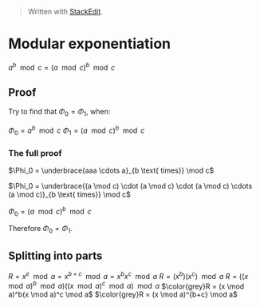 > Written with [StackEdit](https://stackedit.io/).

# Modular exponentiation

$a^b \mod c = (a \mod c)^b \mod c$

## Proof

Try to find that $\Phi_0 = \Phi_1$, when:

$\Phi_0 = a^b \mod c$
$\Phi_1 = (a \mod c)^b \mod c$

### The full proof

$\Phi_0 = \underbrace{aaa \cdots a}_{b \text{ times}} \mod c$

$\Phi_0 = \underbrace{(a \mod c) \cdot (a \mod c) \cdot (a \mod c) \cdots (a \mod c)}_{b \text{ times}} \mod c$

$\Phi_0 = (a \mod c)^b \mod c$

Therefore $\Phi_0 = \Phi_1$.

## Splitting into parts

$R = x^e \mod a = x^{b+c} \mod a = x^bx^c \mod a$
$R = (x^b)(x^c) \mod a$
$R = ((x \mod a)^b \mod a)((x \mod a)^c \mod a) \mod a$
$\color{grey}R = (x \mod a)^b(x \mod a)^c \mod a$
$\color{grey}R = (x \mod a)^{b+c} \mod a$
